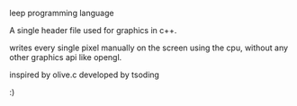 leep programming language

A single header file used for graphics in c++.

writes every single pixel manually on the screen using the cpu, without any other graphics api like opengl.

inspired by olive.c developed by tsoding

:)
